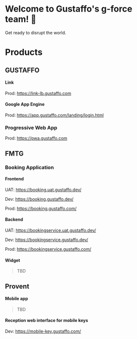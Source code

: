 # Welcome to Gustaffo's g-force team! 🚀

Get ready to disrupt the world.

# Products

## GUSTAFFO

#### Link
Prod: https://link-lb.gustaffo.com

#### Google App Engine
Prod: https://app.gustaffo.com/landing/login.html

### Progressive Web App
Prod: https://pwa.gustaffo.com

## FMTG

### Booking Application

#### Frontend
UAT: https://booking.uat.gustaffo.dev/

Dev: https://booking.gustaffo.dev/

Prod: https://booking.gustaffo.com/

#### Backend
UAT: https://bookingservice.uat.gustaffo.dev/

Dev: https://bookingservice.gustaffo.dev/

Prod: https://bookingservice.gustaffo.com/

#### Widget

> TBD

## Provent

#### Mobile app

> TBD

#### Reception web interface for mobile keys
Dev: https://mobile-key.gustaffo.com/
